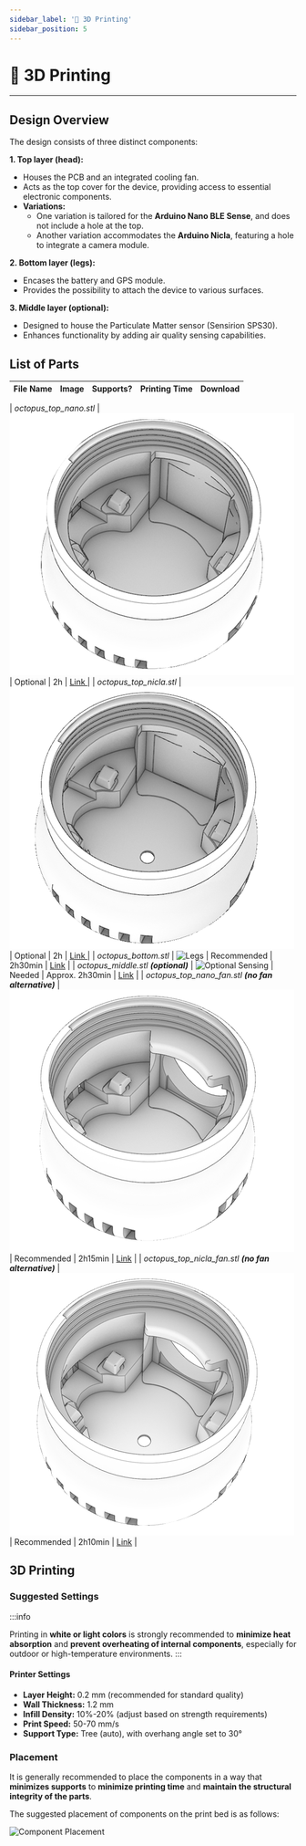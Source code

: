 ```yaml
---
sidebar_label: '🔩 3D Printing'
sidebar_position: 5
---
```


# 🔩 3D Printing

---

## Design Overview

The design consists of three distinct components:

**1. Top layer (head):**
- Houses the PCB and an integrated cooling fan.
- Acts as the top cover for the device, providing access to essential electronic components.
- **Variations:**
     - One variation is tailored for the **Arduino Nano BLE Sense**, and does not include a hole at the top.
     - Another variation accommodates the **Arduino Nicla**, featuring a hole to integrate a camera module.

**2. Bottom layer (legs):** 
- Encases the battery and GPS module.
- Provides the possibility to attach the device to various surfaces.

**3.  Middle layer (optional):** 
- Designed to house the Particulate Matter sensor (Sensirion SPS30).
- Enhances functionality by adding air quality sensing capabilities.


## List of Parts



| File Name   | Image       | Supports?   | Printing Time   | Download    |
| ----------- | ----------- | ----------- | --------------- | ----------- |

| *octopus_top_nano.stl*      | ![Head](../../static/img/octopus-imgs/otopus_top-layer_perspective.png)     | Optional       |  2h           | [Link  ](https://github.com/MIT-Senseable-City-Lab/octopus-fabrication/blob/main/octopus_top_nano.stl)      |
| *octopus_top_nicla.stl*      | ![Head](../../static/img/octopus-imgs/otopus_top-layer-nikla_perspective.png)     | Optional       | 2h           | [Link  ](https://github.com/MIT-Senseable-City-Lab/octopus-fabrication/blob/main/octopus_top_nicla.stl)      |
| *octopus_bottom.stl*   |  ![Legs](../../static/img/octopus-imgs/otopus_bottom-layer_perspective.png)      | Recommended       | 2h30min          | [Link](https://github.com/MIT-Senseable-City-Lab/octopus-fabrication/blob/main/octopus_bottom.stl)        |
| *octopus_middle.stl **(optional)***  |  ![Optional Sensing](../../static/img/octopus-imgs/otopus_middle-layer_perspective.png)       | Needed      | Approx. 2h30min           | [Link](https://github.com/MIT-Senseable-City-Lab/octopus-fabrication/blob/main/octopus_middle.stl)        |
| *octopus_top_nano_fan.stl **(no fan alternative)***  |  ![Optional Sensing](../../static/img/octopus-imgs/otopus_top-layer_perspective_fan.png)       | Recommended      | 2h15min           | [Link](https://github.com/MIT-Senseable-City-Lab/octopus-fabrication/blob/main/octopus_top_nano_fan.stl)        |
| *octopus_top_nicla_fan.stl **(no fan alternative)***  |  ![Optional Sensing](../../static/img/octopus-imgs/otopus_top-layer-nikla_perspective_fan.png)       | Recommended       | 2h10min           | [Link](https://github.com/MIT-Senseable-City-Lab/octopus-fabrication/blob/main/octopus_top_nicla_fan.stl)        |

## 3D Printing 
### Suggested Settings

:::info

Printing in **white or light colors** is strongly recommended to **minimize heat absorption** and **prevent overheating of internal components**, especially for outdoor or high-temperature environments. 
:::


#### Printer Settings
- **Layer Height:** 0.2 mm (recommended for standard quality) 
- **Wall Thickness:** 1.2 mm
- **Infill Density:** 10%-20% (adjust based on strength requirements)
- **Print Speed:** 50-70 mm/s
- **Support Type:** Tree (auto), with overhang angle set to 30°


### Placement


It is generally recommended to place the components in a way that **minimizes supports** to **minimize printing time**  and **maintain the structural integrity of the parts**.

The suggested placement of components on the print bed is as follows: 


![Component Placement](../../static/img/printing-placement.png)

